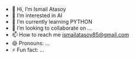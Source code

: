 - 👋 Hi, I’m Ismail Atasoy
- 👀 I’m interested in  AI
- 🌱 I’m currently learning  PYTHON
- 💞️ I’m looking to collaborate on ...
- 📫 How to reach me  ismailatasoy85@gmail.com
- 😄 Pronouns: ...
- ⚡ Fun fact: ...

<!---
IsmailAtasoy/IsmailAtasoy is a ✨ special ✨ repository because its `README.md` (this file) appears on your GitHub profile.
You can click the Preview link to take a look at your changes.
--->
